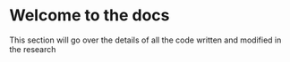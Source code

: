 # Welcome to the docs

This section will go over the details of all the code written and modified in the research

